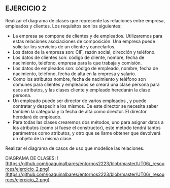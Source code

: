 ## EJERCICIO 2

Realizar el diagrama de clases que represente las relaciones entre
empresa, empleados y clientes. Los requisitos son los siguientes:

- La empresa se compone de clientes y de empleados. Utilizaremos para estas relaciones asociaciones de composición. Una empresa puede solicitar los servicios de un cliente y cancelarlos.
- Los datos de la empresa son: CIF, razón social, dirección y teléfono.
- Los datos de clientes son: código de cliente, nombre, fecha de nacimiento, teléfono, empresa para la que trabaja y comisión. 
- Los datos de empleados son: código de empleado, nombre, fecha de nacimiento, teléfono, fecha de alta en la empresa y salario.
- Como los atributos nombre, fecha de nacimiento y teléfono son comunes para clientes y empleados se creará una clase persona para esos atributos, y las clases cliente y empleado heredarán la clase persona.
- Un empleado puede ser director de varios empleados , y puede contratar y despedir a los mismos. De este director se necesita saber también la categoría y la fecha de alta como director. El director heredará de empleado.
- Para todas las clases crearemos dos métodos, uno para asignar datos a los atributos (como si fuese el constructor), este método tendrá tantos parámetros como atributos, y otro que se llame obtener que devolverá un objeto de la misma clase.

Realizar el diagrama de casos de uso que modelice las relaciones.

DIAGRAMA DE CLASES:
![https://github.com/joaquinalbares/entornos2223/blob/master/UT06/_resources/ejercicio_2.png](https://github.com/joaquinalbares/entornos2223/blob/master/UT06/_resources/ejercicio_2.png)

